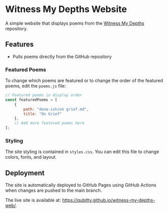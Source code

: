 # Witness My Depths Website

A simple website that displays poems from the [Witness My Depths](https://github.com/selinacoppersmith/Witness-My-Depths) repository.

## Features

- Pulls poems directly from the GitHub repository

### Featured Poems

To change which poems are featured or to change the order of the featured poems, edit the `poems.js` file:

```javascript
// Featured poems in display order
const featuredPoems = [
    {
        path: "done-ish/on grief.md",
        title: "On Grief"
    },
    // Add more featured poems here
];
```

### Styling

The site styling is contained in `styles.css`. You can edit this file to change colors, fonts, and layout.

## Deployment

The site is automatically deployed to GitHub Pages using GitHub Actions when changes are pushed to the main branch.

The live site is available at: https://qubitty.github.io/witness-my-depths-web/.